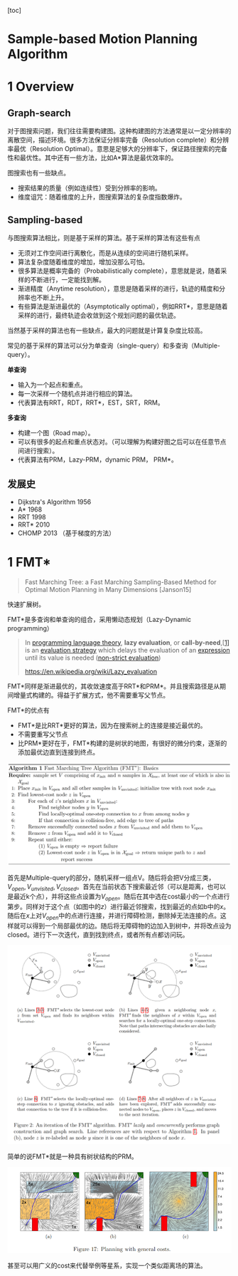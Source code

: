 [toc]

# Sample-based Motion Planning Algorithm

# 1 Overview

## Graph-search

对于图搜索问题，我们往往需要构建图。这种构建图的方法通常是以一定分辨率的离散空间，描述环境。很多方法保证分辨率完备（Resolution complete）和分辨率最优（Resolution Optimal）。意思是足够大的分辨率下，保证路径搜索的完备性和最优性。其中还有一些方法，比如A*算法是最优效率的。

图搜索也有一些缺点。

*  搜索结果的质量（例如连续性）受到分辨率的影响。
* 维度诅咒：随着维度的上升，图搜索算法的复杂度指数爆炸。

## Sampling-based 

与图搜索算法相比，则是基于采样的算法。基于采样的算法有这些有点

* 无须对工作空间进行离散化，而是从连续的空间进行随机采样。
* 算法复杂度随着维度的增加，增加没那么可怕。
* 很多算法是概率完备的（Probabilistically complete），意思就是说，随着采样的不断进行，一定能找到解。
* 渐进精度（Anytime resolution），意思是随着采样的进行，轨迹的精度和分辨率也不断上升。
* 有些算法是渐进最优的（Asymptotically optimal），例如RRT*，意思是随着采样的进行，最终轨迹会收敛到这个规划问题的最优轨迹。

当然基于采样的算法也有一些缺点，最大的问题就是计算复杂度比较高。

常见的基于采样的算法可以分为单查询（single-query）和多查询（Multiple-query）。

**单查询**

* 输入为一个起点和重点。
* 每一次采样一个随机点并进行相应的算法。
* 代表算法有RRT，RDT，RRT*，EST，SRT，RRM。

**多查询**

* 构建一个图（Road map）。
* 可以有很多的起点和重点状态对。（可以理解为构建好图之后可以在任意节点间进行搜索）。
* 代表算法有PRM，Lazy-PRM，dynamic PRM， PRM*。



## 发展史

* Dijkstra's Algorithm 1956
* A* 1968
* RRT 1998
* RRT* 2010
* CHOMP 2013 （基于梯度的方法）

# 1 FMT*

> Fast Marching Tree: a Fast Marching Sampling-Based Method for Optimal Motion Planning in Many Dimensions [Janson15]

快速扩展树。

FMT*是多查询和单查询的组合，采用懒动态规划（Lazy-Dynamic programming）

>In [programming language theory](https://en.wikipedia.org/wiki/Programming_language_theory), **lazy evaluation**, or **call-by-need**,[[1\]](https://en.wikipedia.org/wiki/Lazy_evaluation#cite_note-1) is an [evaluation strategy](https://en.wikipedia.org/wiki/Evaluation_strategy) which delays the evaluation of an [expression](https://en.wikipedia.org/wiki/Expression_(computer_science)) until its value is needed ([non-strict evaluation](https://en.wikipedia.org/wiki/Non-strict_evaluation)) 
>
>https://en.wikipedia.org/wiki/Lazy_evaluation

FMT*同样是渐进最优的，其收敛速度高于RRT\*和PRM\*。并且搜索路径是从期间增量式构建的。得益于扩展方式，他不需要重写父节点。

FMT*的优点有

* FMT*是比RRT\*更好的算法，因为在搜索树上的连接是接近最优的。
* 不需要重写父节点
* 比PRM*更好在于，FMT\*构建的是树状的地图，有很好的微分约束，逐渐的添加最优边直到连接到终点。

![image-20210712142533166](Sample-based%20Motion%20Planning%20Algorithm.assets/image-20210712142533166.png)

首先是Multiple-query的部分，随机采样一组点V。随后将会把V分成三类，$V_{open},V_{unvisited},V_{closed}$。首先在当前状态下搜索最近邻（可以是距离，也可以是最近k个点），并将这些点设置为$V_{open}$。随后在其中选在cost最小的一个点进行第步。同样对于这个点（如图中的$z$）进行最近邻搜索，找到最近的点如b中的$x$。随后在$x$上对$V_{open}$中的点进行连接，并进行障碍检测，删除掉无法连接的点。这样就可以得到一个局部最优的边。随后将无障碍物的边加入到树中，并将改点设为closed。进行下一次迭代，直到找到终点，或者所有点都访问玩。

![image-20210712142642866](Sample-based%20Motion%20Planning%20Algorithm.assets/image-20210712142642866.png)

简单的说FMT*就是一种具有树状结构的PRM。

![image-20210712144330211](Sample-based%20Motion%20Planning%20Algorithm.assets/image-20210712144330211.png)

甚至可以用广义的cost来代替举例等星系，实现一个类似距离场的算法。